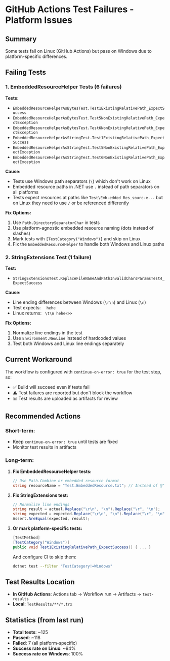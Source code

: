 # GitHub Actions Test Failures - Platform Issues

## Summary

Some tests fail on Linux (GitHub Actions) but pass on Windows due to platform-specific differences.

## Failing Tests

### 1. EmbeddedResourceHelper Tests (6 failures)

**Tests:**
- `EmbeddedResourceHelperAsBytesTest.Test1ExistingRelativePath_ExpectSuccess`
- `EmbeddedResourceHelperAsBytesTest.Test5NonExistingRelativePath_ExpectException`
- `EmbeddedResourceHelperAsBytesTest.Test6NonExistingRelativePath_ExpectException`
- `EmbeddedResourceHelperAsStringTest.Test1ExistingRelativePath_ExpectSuccess`
- `EmbeddedResourceHelperAsStringTest.Test5NonExistingRelativePath_ExpectException`
- `EmbeddedResourceHelperAsStringTest.Test6NonExistingRelativePath_ExpectException`

**Cause:**
- Tests use Windows path separators (`\`) which don't work on Linux
- Embedded resource paths in .NET use `.` instead of path separators on all platforms
- Tests expect resources at paths like `Test\Emb-edded Res_sourc-e...` but on Linux they need to use `/` or be referenced differently

**Fix Options:**
1. Use `Path.DirectorySeparatorChar` in tests
2. Use platform-agnostic embedded resource naming (dots instead of slashes)
3. Mark tests with `[TestCategory("Windows")]` and skip on Linux
4. Fix the `EmbeddedResourceHelper` to handle both Windows and Linux paths

### 2. StringExtensions Test (1 failure)

**Test:**
- `StringExtensionsTest.ReplaceFileNameAndPathInvalidCharsParamsTest4_ExpectSuccess`

**Cause:**
- Line ending differences between Windows (`\r\n`) and Linux (`\n`)
- Test expects: `  hehe`
- Linux returns: ` \t\n hehe<>>`

**Fix Options:**
1. Normalize line endings in the test
2. Use `Environment.NewLine` instead of hardcoded values
3. Test both Windows and Linux line endings separately

## Current Workaround

The workflow is configured with `continue-on-error: true` for the test step, so:
- ✅ Build will succeed even if tests fail
- ⚠️ Test failures are reported but don't block the workflow
- 📊 Test results are uploaded as artifacts for review

## Recommended Actions

### Short-term:
- Keep `continue-on-error: true` until tests are fixed
- Monitor test results in artifacts

### Long-term:
1. **Fix EmbeddedResourceHelper tests:**
   ```csharp
   // Use Path.Combine or embedded resource format
   string resourceName = "Test.EmbeddedResource.txt"; // Instead of @"Test\EmbeddedResource.txt"
   ```

2. **Fix StringExtensions test:**
   ```csharp
   // Normalize line endings
   string result = actual.Replace("\r\n", "\n").Replace("\r", "\n");
   string expected = expected.Replace("\r\n", "\n").Replace("\r", "\n");
   Assert.AreEqual(expected, result);
   ```

3. **Or mark platform-specific tests:**
   ```csharp
   [TestMethod]
   [TestCategory("Windows")]
   public void Test1ExistingRelativePath_ExpectSuccess() { ... }
   ```
   
   And configure CI to skip them:
   ```bash
   dotnet test --filter "TestCategory!=Windows"
   ```

## Test Results Location

- **In GitHub Actions**: Actions tab → Workflow run → Artifacts → `test-results`
- **Local**: `TestResults/**/*.trx`

## Statistics (from last run)

- **Total tests**: ~125
- **Passed**: ~118
- **Failed**: 7 (all platform-specific)
- **Success rate on Linux**: ~94%
- **Success rate on Windows**: 100%
